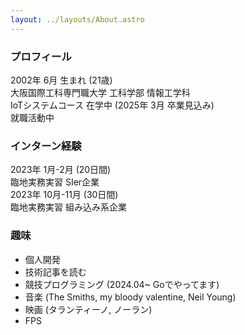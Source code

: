 ```yaml
---
layout: ../layouts/About.astro
---
```


### プロフィール

2002年 6月 生まれ (21歳)  
大阪国際工科専門職大学 工科学部 情報工学科  
IoTシステムコース 在学中 (2025年 3月 卒業見込み)  
就職活動中

### インターン経験

2023年 1月-2月 (20日間)  
臨地実務実習 SIer企業  
2023年 10月-11月 (30日間)  
臨地実務実習 組み込み系企業

### 趣味

- 個人開発
- 技術記事を読む
- 競技プログラミング (2024.04~ Goでやってます)
- 音楽 (The Smiths, my bloody valentine, Neil Young)
- 映画 (タランティーノ, ノーラン)
- FPS
